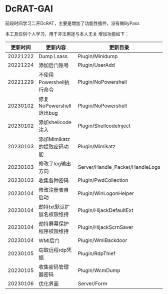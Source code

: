# DcRAT-GAI
前段时间学习二开DcRAT，主要是增加了功能性插件，没有做ByPass

本工具仅供个人学习，用于非法用途与本人无关
增加功能如下：

| 更新时间 | 更新内容                   | 更新目录                        |
| -------- | -------------------------- | ------------------------------- |
| 20221222 | Dump Lsass                 | Plugin/Minidump                 |
| 20221224 | 添加后门账号               | Plugin/UserAdd                  |
| 20221229 | 不使用Powershell执行命令   | Plugin/NoPowershell             |
| 20230102 | 修复NoPowershell退出bug    | Plugin/NoPowershell             |
| 20230102 | 添加shellcode注入          | Plugin/ShellcodeInject          |
| 20230103 | 添加Mimikatz的提取密码功能 | Plugin/Mimikatz                 |
| 20230103 | 修改了log输出方向          | Server/Handle_Packet/HandleLogs |
| 20230103 | 收集各种密码               | Plugin/PwdCollection            |
| 20230104 | 修改注册表自启动           | Plugin/WinLogonHelper           |
| 20230104 | 劫持txt默认扩展名权限维持  | Plugin/HijackDefaultExt         |
| 20230104 | 劫持屏幕保护程序权限维持   | Plugin/HijackScrnSaver          |
| 20230104 | WMI后门                    | Plugin/WmiBackdoor              |
| 20230105 | 窃取远程rdp凭据            | Plugin/RdpThief                 |
| 20230105 | 收集密码管理器密码         | Plugin/WcmDump                  |
| 20230106 | 优化界面                   | Server/Form                     |

